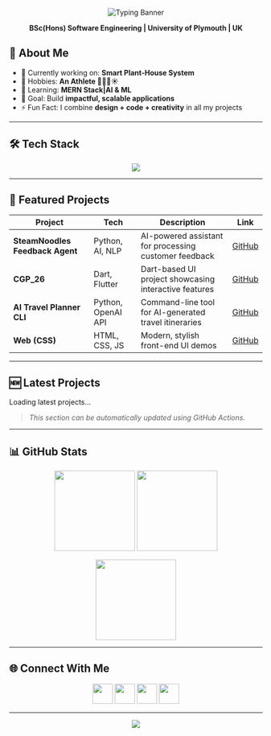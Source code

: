 <!-- ================== Header Typing Banner ================== -->
<p align="center">
  <img src="https://readme-typing-svg.demolab.com?font=Fira+Code&pause=1000&color=00C8FF&center=true&vCenter=true&width=700&lines=Hi+there+%F0%9F%91%8B,+I'm+Kaveesha!;Software+Engineer+%F0%9F%91%A9%E2%80%8D%F0%9F%92%BB%F0%9F%92%BC+%7C+Fullstack+Developer+%E2%9A%99%EF%B8%8F%F0%9F%8C%90;UI%2FUX+Designer+%F0%9F%8E%A8%F0%9F%96%8C%EF%B8%8F+%7C+Graphic+Designer+%F0%9F%8E%AD%E2%9C%8D%EF%B8%8F;AI+and+IoT+Enthusiast+%F0%9F%A7%A0%F0%9F%92%A1%F0%9F%8C%B1%E2%9A%A1" alt="Typing Banner"/>
</p>
<p align="center">
  <b>BSc(Hons) Software Engineering | University of Plymouth | UK</b>
</p>


## 🌟 About Me
- 🔭 Currently working on: **Smart Plant-House System**
- 🧩 Hobbies: **An Athlete 🏐🤾‍♂️☀️** 
- 🌱 Learning: **MERN Stack|AI & ML**  
- 🎯 Goal: Build **impactful, scalable applications**  
- ⚡ Fun Fact: I combine **design + code + creativity** in all my projects  

---

## 🛠️ Tech Stack
<p align="center">
  <img src="https://skillicons.dev/icons?i=java,codepen,eclipse,python,dart,flutter,html,css,tailwind,js,react,nodejs,php,laravel,dotnet,c,cs,arduino,firebase,mysql,git,github,figma,illustrator,photoshop" />
</p>


---

## 🎨 Featured Projects

| Project | Tech | Description | Link |
|---------|------|-------------|------|
| **SteamNoodles Feedback Agent** | Python, AI, NLP | AI-powered assistant for processing customer feedback | [GitHub](https://github.com/kaveeshamanu/steamnoodles-feedback-agent-Kaveesha) |
| **CGP_26** | Dart, Flutter | Dart-based UI project showcasing interactive features | [GitHub](https://github.com/kaveeshamanu/CGP_26) |
| **AI Travel Planner CLI** | Python, OpenAI API | Command-line tool for AI-generated travel itineraries | [GitHub](https://github.com/kaveeshamanu/Python) |
| **Web (CSS)** | HTML, CSS, JS | Modern, stylish front-end UI demos | [GitHub](https://github.com/kaveeshamanu/Web) |


---

## 🆕 Latest Projects
<!--LATEST-PROJECTS-->
Loading latest projects...
<!--END-LATEST-PROJECTS-->

> *This section can be automatically updated using GitHub Actions.*

---

## 📊 GitHub Stats
<p align="center">
  <img src="https://github-readme-stats.vercel.app/api?username=Kaveeshamanu&show_icons=true&theme=radical&hide_border=true" height="160"/>
  <img src="https://github-readme-stats.vercel.app/api/top-langs/?username=Kaveeshamanu&layout=compact&theme=radical&hide_border=true" height="160"/>
</p>
<p align="center">
  <img src="https://streak-stats.demolab.com/?user=Kaveeshamanu&theme=radical&hide_border=true" height="160"/>
</p>

---

## 🌐 Connect With Me
<p align="center">
  <a href="https://www.linkedin.com/in/kaveesha-manusarani/"><img src="https://skillicons.dev/icons?i=linkedin" height="40" /></a>
  <a href="https://dribbble.com/kaveeG786"><img src="https://skillicons.dev/icons?i=dribbble" height="40" /></a>
  <a href="https://kaveeshamanu.github.io/Web/"><img src="https://skillicons.dev/icons?i=devto" height="40" /></a>
  <a href="mailto:kaveeshamanusaraniG786@gmail.com"><img src="https://skillicons.dev/icons?i=gmail" height="40" /></a>
  
</p>

---

<p align="center">
  <img src="https://readme-typing-svg.demolab.com?font=Fira+Code&pause=1000&color=00C8FF&center=true&vCenter=true&width=700&lines=Keep+Building+%2B+Keep+Learning+%F0%9F%9A%80+;Let's+Connect+and+Collaborate+!"/>
</p>
